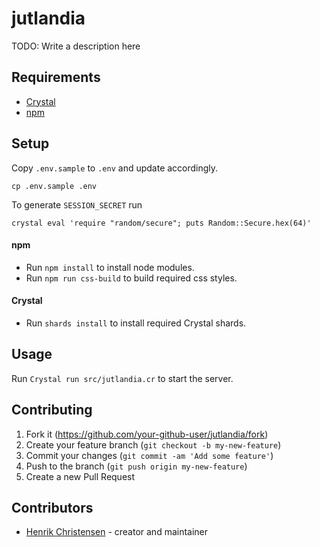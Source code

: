 # jutlandia

TODO: Write a description here

## Requirements

+ [Crystal](https://crystal-lang.org/)
+ [npm](https://www.npmjs.com/)

## Setup

Copy `.env.sample` to `.env` and update accordingly.
```
cp .env.sample .env
```
To generate `SESSION_SECRET` run
```
crystal eval 'require "random/secure"; puts Random::Secure.hex(64)'
```

#### npm
+ Run `npm install` to install node modules.
+ Run `npm run css-build` to build required css styles.

#### Crystal
+ Run `shards install` to install required Crystal shards.

## Usage

Run `Crystal run src/jutlandia.cr` to start the server.

## Contributing

1. Fork it (<https://github.com/your-github-user/jutlandia/fork>)
2. Create your feature branch (`git checkout -b my-new-feature`)
3. Commit your changes (`git commit -am 'Add some feature'`)
4. Push to the branch (`git push origin my-new-feature`)
5. Create a new Pull Request

## Contributors

- [Henrik Christensen](https://github.com/your-github-user) - creator and maintainer
